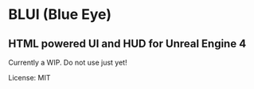 # BLUI (Blue Eye)
## HTML powered UI and HUD for Unreal Engine 4

Currently a WIP. Do not use just yet!

License: MIT
